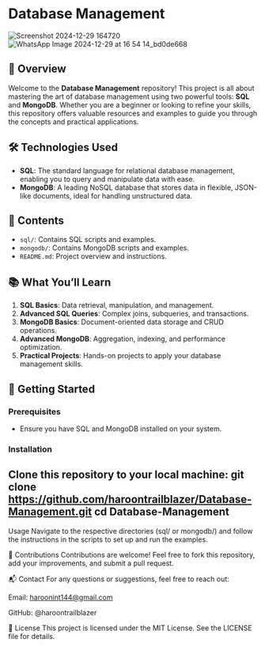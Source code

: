 # Database Management
![Screenshot 2024-12-29 164720](https://github.com/user-attachments/assets/aa113ade-4216-4e02-9511-b20070d7961c)
![WhatsApp Image 2024-12-29 at 16 54 14_bd0de668](https://github.com/user-attachments/assets/ec935361-056f-4472-a4c7-3f44874e98ce)





## 🚀 Overview
Welcome to the **Database Management** repository! This project is all about mastering the art of database management using two powerful tools: **SQL** and **MongoDB**. Whether you are a beginner or looking to refine your skills, this repository offers valuable resources and examples to guide you through the concepts and practical applications.

## 🛠 Technologies Used
- **SQL**: The standard language for relational database management, enabling you to query and manipulate data with ease.
- **MongoDB**: A leading NoSQL database that stores data in flexible, JSON-like documents, ideal for handling unstructured data.

## 📂 Contents
- `sql/`: Contains SQL scripts and examples.
- `mongodb/`: Contains MongoDB scripts and examples.
- `README.md`: Project overview and instructions.

## 📚 What You’ll Learn
1. **SQL Basics**: Data retrieval, manipulation, and management.
2. **Advanced SQL Queries**: Complex joins, subqueries, and transactions.
3. **MongoDB Basics**: Document-oriented data storage and CRUD operations.
4. **Advanced MongoDB**: Aggregation, indexing, and performance optimization.
5. **Practical Projects**: Hands-on projects to apply your database management skills.

## 🔧 Getting Started
### Prerequisites
- Ensure you have SQL and MongoDB installed on your system.

### Installation
Clone this repository to your local machine:
git clone https://github.com/haroontrailblazer/Database-Management.git
cd Database-Management
--
Usage
Navigate to the respective directories (sql/ or mongodb/) and follow the instructions in the scripts to set up and run the examples.

🤝 Contributions
Contributions are welcome! Feel free to fork this repository, add your improvements, and submit a pull request.

📬 Contact
For any questions or suggestions, feel free to reach out:

Email: haroonint144@gmail.com

GitHub: @haroontrailblazer

📜 License
This project is licensed under the MIT License. See the LICENSE file for details.
